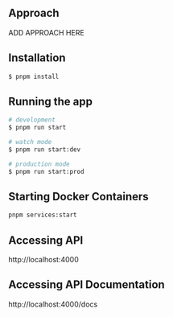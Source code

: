 ## Approach

ADD APPROACH HERE

## Installation

```bash
$ pnpm install
```

## Running the app

```bash
# development
$ pnpm run start

# watch mode
$ pnpm run start:dev

# production mode
$ pnpm run start:prod
```

## Starting Docker Containers
```bash
pnpm services:start
```

## Accessing API
http://localhost:4000

## Accessing API Documentation
http://localhost:4000/docs
